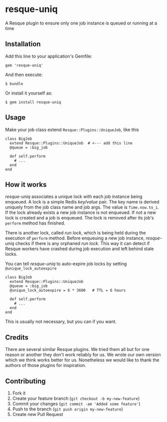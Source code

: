 # resque-uniq

A Resque plugin to ensure only one job instance is queued or running at a time

## Installation

Add this line to your application's Gemfile:

    gem 'resque-uniq'

And then execute:

    $ bundle

Or install it yourself as:

    $ gem install resque-uniq

## Usage

Make your job class extend `Resque::Plugins::UniqueJob`, like this

    class BigJob
      extend Resque::Plugins::UniqueJob  # <--- add this line
      @queue = :big_job

      def self.perform
        # ...
      end
    end

## How it works

_resque-uniq_ associates a unique lock with each job instance being enqueued. A lock is a simple Redis _key/value_ pair.
The key name is derived uniquely from the job class name and job args. The value is `Time.now.to_i`. If the lock already
exists a new job instance is not enqueued. If not a new lock is created and a job is enqueued. The lock is removed after
its job's `perform` method has finished.

There is another lock, called _run lock_, which is being held during the execution of `perform` method. Before enqueuing
a new job instance, _resque-uniq_ checks if there is any orphaned _run lock_. This way it can detect if Resque workers
have crashed during job execution and left behind stale locks.

You can tell _resque-uniq_ to auto-expire job locks by setting `@unique_lock_autoexpire`

    class BigJob
      extend Resque::Plugins::UniqueJob
      @queue = :big_job
      @unique_lock_autoexpire = 6 * 3600   # TTL = 6 hours

      def self.perform
        # ...
      end
    end

This is usually not necessary, but you can if you want.

## Credits

There are several similar Resque plugins. We tried them all but for one reason or another they don't work reliably
for us. We wrote our own version which we think works better for us. Nonetheless we would like to thank the authors
of those plugins for inspiration.

## Contributing

1. Fork it
2. Create your feature branch (`git checkout -b my-new-feature`)
3. Commit your changes (`git commit -am 'Added some feature'`)
4. Push to the branch (`git push origin my-new-feature`)
5. Create new Pull Request
